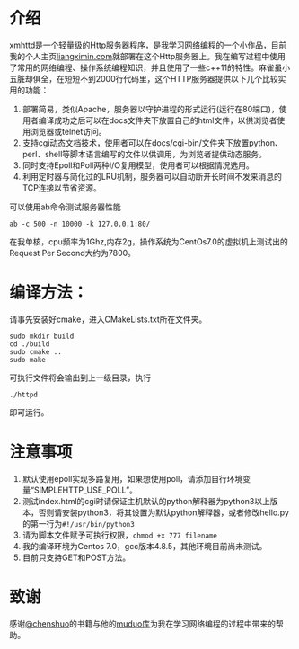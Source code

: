 # 介绍
xmhttd是一个轻量级的Http服务器程序，是我学习网络编程的一个小作品，目前我的个人主页[liangximin.com](http://liangximin.com/)就部署在这个Http服务器上。我在编写过程中使用了常用的网络编程、操作系统编程知识，并且使用了一些c++11的特性。麻雀虽小五脏却俱全，在短短不到2000行代码里，这个HTTP服务器提供以下几个比较实用的功能：
1. 部署简易，类似Apache，服务器以守护进程的形式运行(运行在80端口)，使用者编译成功之后可以在docs文件夹下放置自己的html文件，以供浏览者使用浏览器或telnet访问。
2. 支持cgi动态文档技术，使用者可以在docs/cgi-bin/文件夹下放置python、perl、shell等脚本语言编写的文件以供调用，为浏览者提供动态服务。
3. 同时支持Epoll和Poll两种I/O复用模型，使用者可以根据情况选用。
4. 利用定时器与简化过的LRU机制，服务器可以自动断开长时间不发来消息的TCP连接以节省资源。

可以使用ab命令测试服务器性能
```
ab -c 500 -n 10000 -k 127.0.0.1:80/
```
在我单核，cpu频率为1Ghz,内存2g，操作系统为CentOs7.0的虚拟机上测试出的Request Per Second大约为7800。
# 编译方法：
请事先安装好cmake，进入CMakeLists.txt所在文件夹。
```
sudo mkdir build
cd ./build
sudo cmake ..
sudo make
```
可执行文件将会输出到上一级目录，执行
```
./httpd
```
即可运行。
# 注意事项
1. 默认使用epoll实现多路复用，如果想使用poll，请添加自行环境变量“SIMPLEHTTP_USE_POLL”。
2. 测试index.html的cgi时请保证主机默认的python解释器为python3以上版本，否则请安装python3，将其设置为默认python解释器，或者修改hello.py的第一行为`#!/usr/bin/python3`
3. 请为脚本文件赋予可执行权限，`chmod +x 777 filename`
4. 我的编译环境为Centos 7.0，gcc版本4.8.5，其他环境目前尚未测试。
5. 目前只支持GET和POST方法。
# 致谢
感谢[@chenshuo](https://github.com/chenshuo)的书籍与他的[muduo库](https://github.com/chenshuo/muduo)为我在学习网络编程的过程中带来的帮助。
